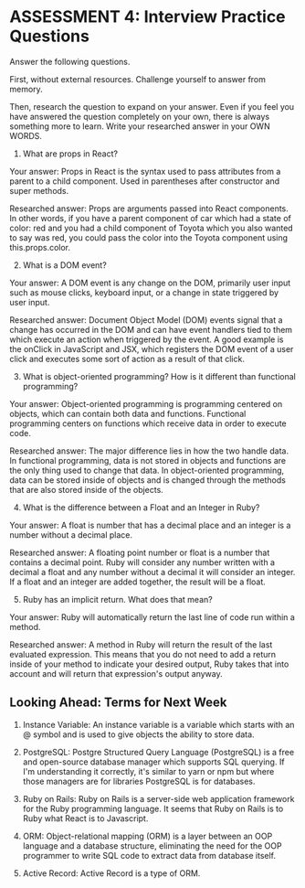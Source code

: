 # ASSESSMENT 4: Interview Practice Questions
Answer the following questions.

First, without external resources. Challenge yourself to answer from memory.

Then, research the question to expand on your answer. Even if you feel you have answered the question completely on your own, there is always something more to learn. Write your researched answer in your OWN WORDS.  

1. What are props in React?

  Your answer: Props in React is the syntax used to pass attributes from a parent to a child component. Used in parentheses after constructor and super methods.

  Researched answer: Props are arguments passed into React components. In other words, if you have a parent component of car which had a state of color: red and you had a child component of Toyota which you also wanted to say was red, you could pass the color into the Toyota component using this.props.color.



2. What is a DOM event?

  Your answer: A DOM event is any change on the DOM, primarily user input such as mouse clicks, keyboard input, or a change in state triggered by user input.

  Researched answer: Document Object Model (DOM) events signal that a change has occurred in the DOM and can have event handlers tied to them which execute an action when triggered by the event. A good example is the onClick in JavaScript and JSX, which registers the DOM event of a user click and executes some sort of action as a result of that click.



3. What is object-oriented programming? How is it different than functional programming?

  Your answer: Object-oriented programming is programming centered on objects, which can contain both data and functions. Functional programming centers on functions which receive data in order to execute code.

  Researched answer: The major difference lies in how the two handle data. In functional programming, data is not stored in objects and functions are the only thing used to change that data. In object-oriented programming, data can be stored inside of objects and is changed through the methods that are also stored inside of the objects.



4. What is the difference between a Float and an Integer in Ruby?

  Your answer: A float is number that has a decimal place and an integer is a number without a decimal place.

  Researched answer: A floating point number or float is a number that contains a decimal point. Ruby will consider any number written with a decimal a float and any number without a decimal it will consider an integer. If a float and an integer are added together, the result will be a float.



5. Ruby has an implicit return. What does that mean?

  Your answer: Ruby will automatically return the last line of code run within a method.

  Researched answer: A method in Ruby will return the result of the last evaluated expression. This means that you do not need to add a return inside of your method to indicate your desired output, Ruby takes that into account and will return that expression's output anyway.



## Looking Ahead: Terms for Next Week

1. Instance Variable: An instance variable is a variable which starts with an @ symbol and is used to give objects the ability to store data.

2. PostgreSQL: Postgre Structured Query Language (PostgreSQL) is a free and open-source database manager which supports SQL querying. If I'm understanding it correctly, it's similar to yarn or npm but where those managers are for libraries PostgreSQL is for databases.

3. Ruby on Rails: Ruby on Rails is a server-side web application framework for the Ruby programming language. It seems that Ruby on Rails is to Ruby what React is to Javascript.

4. ORM: Object-relational mapping (ORM) is a layer between an OOP language and a database structure, eliminating the need for the OOP programmer to write SQL code to extract data from database itself.

5. Active Record: Active Record is a type of ORM.
